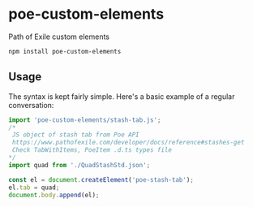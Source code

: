 # poe-custom-elements

Path of Exile custom elements

```bash
npm install poe-custom-elements
```

## Usage

The syntax is kept fairly simple. Here's a basic example of a regular
conversation:

```js
import 'poe-custom-elements/stash-tab.js';
/* 
 JS object of stash tab from Poe API
 https://www.pathofexile.com/developer/docs/reference#stashes-get
 Check TabWithItems, PoeItem .d.ts types file 
*/
import quad from './QuadStashStd.json';

const el = document.createElement('poe-stash-tab');
el.tab = quad;
document.body.append(el);
```
